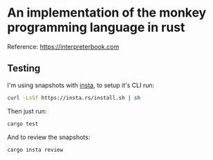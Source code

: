 # An implementation of the monkey programming language in rust

Reference: https://interpreterbook.com

## Testing

I'm using snapshots with [insta](https://insta.rs/), to setup it's CLI run:

```sh
curl -LsSf https://insta.rs/install.sh | sh
```

Then just run:

```sh
cargo test
```

And to review the snapshots:

```
cargo insta review
```
